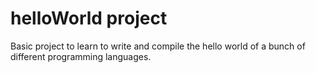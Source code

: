 # helloWorld project

Basic project to learn to write and compile the hello world of a bunch of different programming languages. 
